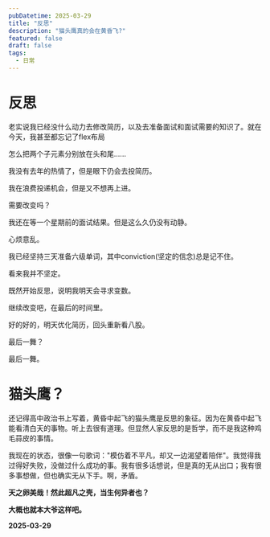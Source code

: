 ```yaml
---
pubDatetime: 2025-03-29
title: "反思"
description: "猫头鹰真的会在黄昏飞?"
featured: false
draft: false
tags:
  - 日常
---
```


# 反思

老实说我已经没什么动力去修改简历，以及去准备面试和面试需要的知识了。就在今天，我甚至都忘记了flex布局

怎么把两个子元素分别放在头和尾......

我没有去年的热情了，但是眼下仍会去投简历。

我在浪费投递机会，但是又不想再上进。

需要改变吗？

我还在等一个星期前的面试结果。但是这么久仍没有动静。

心烦意乱。

我已经坚持三天准备六级单词，其中conviction(坚定的信念)总是记不住。

看来我并不坚定。

既然开始反思，说明我明天会寻求变数。

继续改变吧，在最后的时间里。

好的好的，明天优化简历，回头重新看八股。

最后一舞？

最后一舞。

# 猫头鹰？

还记得高中政治书上写着，黄昏中起飞的猫头鹰是反思的象征。因为在黄昏中起飞能看清白天的事物。听上去很有道理。但显然人家反思的是哲学，而不是我这种鸡毛蒜皮的事情。

我现在的状态，很像一句歌词："模仿着不平凡，却又一边渴望着陪伴"。我觉得我过得好失败，没做过什么成功的事。我有很多话想说，但是真的无从出口；我有很多事想做，但也确实无从下手。啊，矛盾。

**天之卵美哉！然此超凡之壳，当生何异者也？**

**大概也就本大爷这样吧。**

**2025-03-29**
